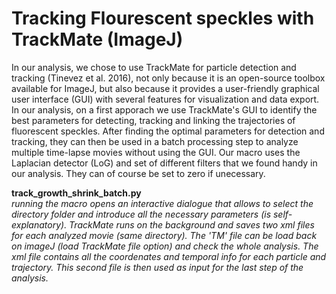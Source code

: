 # Tracking Flourescent speckles with TrackMate (ImageJ)

In our analysis, we chose to use TrackMate for particle detection and tracking (Tinevez et al. 2016), not only because it is an open-source toolbox available for ImageJ, but also because it provides a user-friendly graphical user interface (GUI) with several features for visualization and data export. In our analysis, on a first apporach we use TrackMate's GUI to identify the best parameters for detecting, tracking and linking the trajectories of fluorescent speckles. After finding the optimal parameters for detection and tracking, they can then be used in a batch processing step to analyze multiple time-lapse movies without using the GUI. Our macro uses the Laplacian detector (LoG) and set of different filters that we found handy in our analysis. They can of course be set to zero if unecessary.

**track_growth_shrink_batch.py** <br>
*running the macro opens an interactive dialogue that allows to select the directory folder and introduce all the necessary parameters (is self-explanatory). TrackMate runs on the background and saves two xml files for each analyzed movie (same directory). The 'TM' file can be load back on imageJ (load TrackMate file option) and check the whole analysis. The xml file contains all the coordenates and temporal info for each particle and trajectory. This second file is then used as input for the last step of the analysis.*
